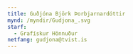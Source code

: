 ```yaml
---
title: Guðjóna Björk Þorbjarnardóttir
mynd: /myndir/Gudjona_.svg
starf:
  - Grafískur Hönnuður
netfang: gudjona@tvist.is
---
```


